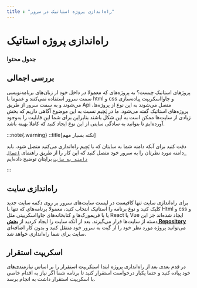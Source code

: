 ```yaml
---
title : "راه‌اندازی پروژه استاتیک در سرور"
---
```


# راه‌اندازی پروژه استاتیک

### جدول محتوا

## بررسی اجمالی 

پروژ‌های استاتیک چیست؟ به پروژه‌های که معمولا در داخل خود از زبان‌های برنامه‌نویسی سمت سرور استفاده نمی‌کنند و عموما با html و css و جاوااسکریپت پیاده‌سازی می‌شوند و به سمت سرور از طریق Api متصل می‌شوند به این نوع از پروژه‌ها، پروژه‌های استاتیک گفته می‌شود. ما در پَچیم نسبت به این موضوع آگاهی داریم که بخش زیادی از سایت‌ها ممکن است به این شکل باشند بنابراین برای شما این قابلیت را به‌وجود آورده‌ایم تا بتوانید به سادگی سایتی از این نوع ایجاد کنید که کاملا بهینه باشد.

:::note{.warning}
::title[نکته بسیار مهم]

دقت کنید برای آنکه دامنه شما به سایتان که با پَچیم راه‌اندازی می‌کنید متصل شود، باید دامنه مورد نظرتان را به سرور خود متصل کنید که این کار را از طریق راهنمای [`اتصال دامنه به سایت`](/sites/setup-site/connect-domain-to-site) برایتان توضیح داده‌ایم

:::


## راه‌اندازی سایت

برای راه‌اندازی سایت تنها کافیست در لیست سایت‌های سرور بر روی دکمه سایت جدید کلیک کنید و نوع برنامه را استاتیک انتخاب کنید، معمولا برنامه‌های که تنها با Html و css و یا با فریمورک‌ها و کتابخانه‌های جاوااسکریپتی مثل React یا Vue ایجاد شده‌اند جز این دسته از سایت‌ها قرار می‌گیرند. بعد از آنکه سایت را ایجاد کردید از [**بخش Repository**](/sites/setup-site/setup-application) می‌توانید پروژه مورد نظر خود را از گیت به سرور خود منتقل کنید و بدون کار اضافه‌ای سایت برای شما راه‌اندازی خواهد شد.


## اسکریپت استقرار

در قدم بعدی بعد از راه‌اندازی پروژه ابتدا استکریپت استقرار را بر اساس نیاز‌مندی‌های خود پیاده کنید و حتما یکبار درخواست استقرار کنید تا برنامه شما اگر نیاز به اقدام خاصی با اسکریپت استقرار داشت به انجام برسد.
